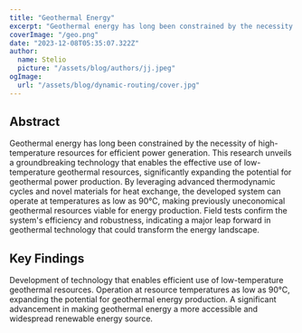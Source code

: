 ```yaml
---
title: "Geothermal Energy"
excerpt: "Geothermal energy has long been constrained by the necessity of high-temperature resources for efficient power generation."
coverImage: "/geo.png"
date: "2023-12-08T05:35:07.322Z"
author:
  name: Stelio
  picture: "/assets/blog/authors/jj.jpeg"
ogImage:
  url: "/assets/blog/dynamic-routing/cover.jpg"
---
```


## Abstract

Geothermal energy has long been constrained by the necessity of high-temperature resources for efficient power generation. This research unveils a groundbreaking technology that enables the effective use of low-temperature geothermal resources, significantly expanding the potential for geothermal power production. By leveraging advanced thermodynamic cycles and novel materials for heat exchange, the developed system can operate at temperatures as low as 90°C, making previously uneconomical geothermal resources viable for energy production. Field tests confirm the system's efficiency and robustness, indicating a major leap forward in geothermal technology that could transform the energy landscape.

## Key Findings

Development of technology that enables efficient use of low-temperature geothermal resources.
Operation at resource temperatures as low as 90°C, expanding the potential for geothermal energy production.
A significant advancement in making geothermal energy a more accessible and widespread renewable energy source.